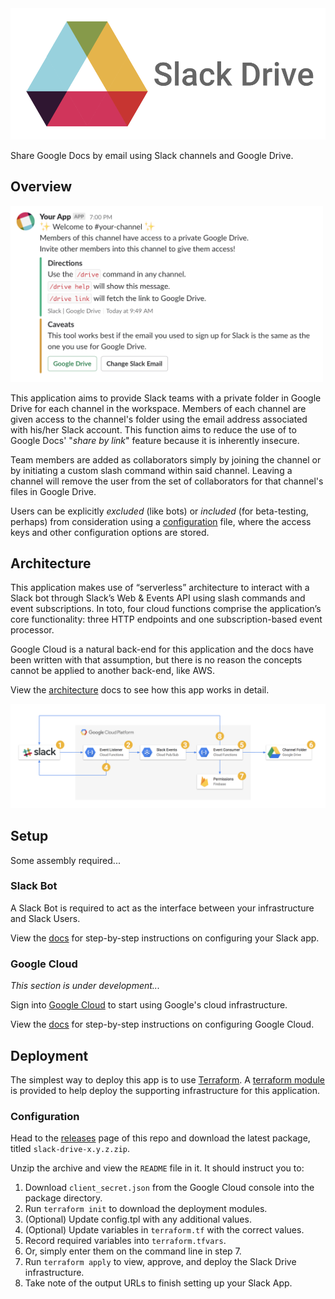 <img src="https://github.com/amancevice/slack-drive/raw/master/docs/images/logo.png" width=512>

Share Google Docs by email using Slack channels and Google Drive.

## Overview

<img src="./docs/images/welcome.png" width=500></img>

This application aims to provide Slack teams with a private folder in Google Drive for each channel in the workspace. Members of each channel are given access to the channel's folder using the email address associated with his/her Slack account. This function aims to reduce the use of to Google Docs' "_share by link_" feature because it is inherently insecure.

Team members are added as collaborators simply by joining the channel or by initiating a custom slash command within said channel. Leaving a channel will remove the user from the set of collaborators for that channel's files in Google Drive.

Users can be explicitly _excluded_ (like bots) or _included_ (for beta-testing, perhaps) from consideration using a [configuration](./config.example.json) file, where the access keys and other configuration options are stored.

## Architecture

This application makes use of “serverless” architecture to interact with a Slack bot through Slack’s Web & Events API using slash commands and event subscriptions. In toto, four cloud functions comprise the application’s core functionality: three HTTP endpoints and one subscription-based event processor.

Google Cloud is a natural back-end for this application and the docs have been written with that assumption, but there is no reason the concepts cannot be applied to another back-end, like AWS.

View the [architecture](https://github.com/amancevice/slack-drive/blob/master/docs/arch.md) docs to see how this app works in detail.

![event workflow](./docs/images/event.png)

## Setup

Some assembly required...

### Slack Bot

A Slack Bot is required to act as the interface between your infrastructure and Slack Users.

View the [docs](https://github.com/amancevice/slack-drive/blob/master/docs/slack.md) for step-by-step instructions on configuring your Slack app.

### Google Cloud

_This section is under development..._

Sign into [Google Cloud](https://cloud.google.com) to start using Google's cloud infrastructure.

View the [docs](https://github.com/amancevice/slack-drive/blob/master/docs/cloud.md) for step-by-step instructions on configuring Google Cloud.

## Deployment

The simplest way to deploy this app is to use [Terraform](https://www.terraform.io). A [terraform module](https://registry.terraform.io/modules/amancevice/slack-drive/google) is provided to help deploy the supporting infrastructure for this application.

### Configuration

Head to the [releases](https://github.com/amancevice/slack-drive/releases) page of this repo and download the latest package, titled `slack-drive-x.y.z.zip`.

Unzip the archive and view the `README` file in it. It should instruct you to:

1. Download `client_secret.json` from the Google Cloud console into the package directory.
2. Run `terraform init` to download the deployment modules.
3. (Optional) Update config.tpl with any additional values.
4. (Optional) Update variables in `terraform.tf` with the correct values.
5. Record required variables into `terraform.tfvars`.
6. Or, simply enter them on the command line in step 7.
7. Run `terraform apply` to view, approve, and deploy the Slack Drive infrastructure.
8. Take note of the output URLs to finish setting up your Slack App.
